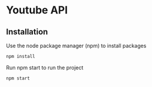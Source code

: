 # Youtube API

## Installation

Use the node package manager (npm) to install packages

```bash
npm install
```

Run npm start to run the project

```bash
npm start
```
